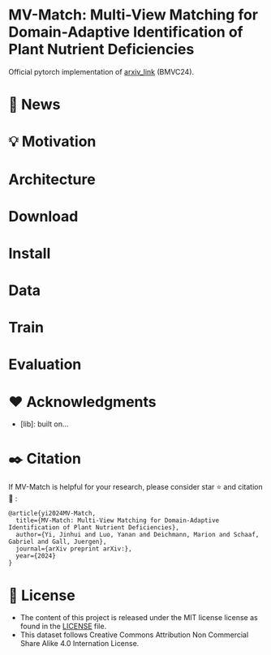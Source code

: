 # MV-Match: Multi-View Matching for Domain-Adaptive Identification of Plant Nutrient Deficiencies

Official pytorch implementation of [arxiv_link]() (BMVC24). 


# 📜 News


# 💡 Motivation


# Architecture


# Download


# Install


# Data


# Train


# Evaluation


# ❤️ Acknowledgments

- [lib]: built on...

# ✒️ Citation

If MV-Match is helpful for your research, please consider star ⭐ and citation 📝 :
```
@article{yi2024MV-Match,
  title={MV-Match: Multi-View Matching for Domain-Adaptive Identification of Plant Nutrient Deficiencies},
  author={Yi, Jinhui and Luo, Yanan and Deichmann, Marion and Schaaf, Gabriel and Gall, Juergen},
  journal={arXiv preprint arXiv:},
  year={2024}
}
```
# 📄 License

- The content of this project is released under the MIT license license as found in the [LICENSE](https://github.com/jh-yi/MV-Match/blob/main/LICENSE) file.
- This dataset follows Creative Commons Attribution Non Commercial Share Alike 4.0 Internation License.

